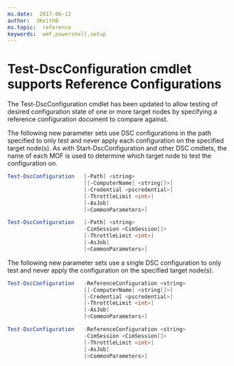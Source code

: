 ```yaml
---
ms.date:  2017-06-12
author:  JKeithB
ms.topic:  reference
keywords:  wmf,powershell,setup
---
```


# Test-DscConfiguration cmdlet supports Reference Configurations

The Test-DscConfiguration cmdlet has been updated to allow testing of desired configuration state of one or more target nodes by specifying a reference configuration document to compare against.

The following new parameter sets use DSC configurations in the path specified to only test and never apply each configuration on the specified target node(s). As with Start-DscConfiguration and other DSC cmdlets, the name of each MOF is used to determine which target node to test the configuration on. 

```PowerShell
Test-DscConfiguration 	[-Path] <string> 
						[[-ComputerName] <string[]>] 
						[-Credential <pscredential>] 
						[-ThrottleLimit <int>] 
						[-AsJob] 
						[<CommonParameters>]

Test-DscConfiguration 	[-Path] <string> 
						-CimSession <CimSession[]> 
						[-ThrottleLimit <int>] 
						[-AsJob] 
						[<CommonParameters>]
```

The following new parameter sets use a single DSC configuration to only test and never apply the configuration on the specified target node(s). 

```PowerShell
Test-DscConfiguration 	-ReferenceConfiguration <string> 
						[[-ComputerName] <string[]>]
						[-Credential <pscredential>] 
						[-ThrottleLimit <int>] 
						[-AsJob] 
						[<CommonParameters>]

Test-DscConfiguration 	-ReferenceConfiguration <string> 
						-CimSession <CimSession[]> 
						[-ThrottleLimit <int>] 
						[-AsJob] 
						[<CommonParameters>]
```

